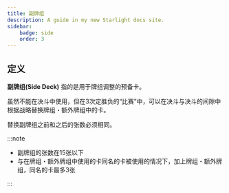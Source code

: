 ```yaml
---
title: 副牌组
description: A guide in my new Starlight docs site.
sidebar:
    badge: side
    order: 3
---
```


## 定义

**副牌组(Side Deck)** 指的是用于牌组调整的预备卡。

虽然不能在决斗中使用，但在3次定胜负的“比赛”中，可以在决斗与决斗的间隙中根据战略替换牌组・额外牌组中的卡。

替换副牌组之前和之后的张数必须相同。

:::note

- 副牌组的张数在15张以下
- 与在牌组・额外牌组中使用的卡同名的卡被使用的情况下，加上牌组・额外牌组，同名的卡最多3张

:::
